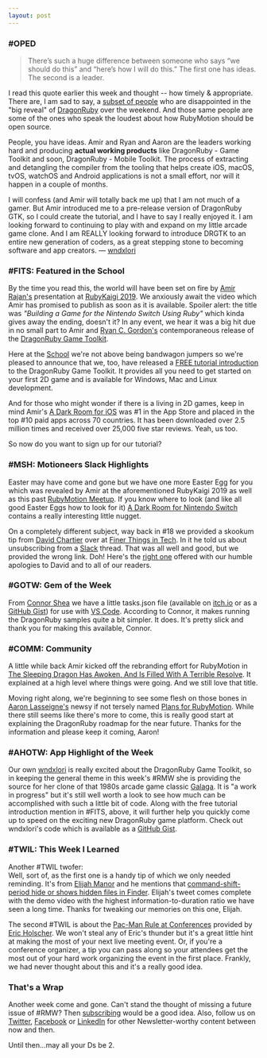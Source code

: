 ```yaml
---
layout: post
---
```


### #OPED

> There’s such a huge difference between someone who says “we 
should do this” and “here’s how I will do this.” The first 
one has ideas. The second is a leader.

I read this quote earlier this week and thought -- how timely & appropriate. There are, I am sad to say, a [subset of 
people](https://www.reddit.com/r/ruby/comments/bg1ajf/dragonruby_game_toolkit_a_crossplatform_way_to/?utm_campaign=newsletter&utm_content=21&utm_medium=email&utm_source=rubymotionweekly.com) 
who are disappointed in the "big reveal" of [DragonRuby](http://dragonruby.org/?utm_campaign=newsletter&utm_content=21&utm_medium=email&utm_source=rubymotionweekly.com) 
over the weekend.  And those same people are some of the ones who speak the loudest about how RubyMotion should be open source.  

People, you have ideas. Amir and Ryan and Aaron are the leaders working hard and producing **actual working products** 
like DragonRuby - Game Toolkit and soon, DragonRuby - Mobile Toolkit. The process of extracting and detangling the 
compiler from the tooling that helps create iOS, macOS, tvOS, watchOS and Android applications is not a small effort, 
nor will it happen in a couple of months.

I will confess (and Amir will totally back me up) that I am not much of a gamer. But Amir introduced me to a 
pre-release version of DragonRuby GTK, so I could create the tutorial, and I have to say I really enjoyed it. I am 
looking forward to continuing to play with and expand on my little arcade game clone. And I am REALLY looking forward 
to introduce DRGTK to an entire new generation of coders, as a great stepping stone to becoming software and app 
creators.  — [wndxlori](http://twitter.com/wndxlori?utm_campaign=newsletter&utm_content=21&utm_medium=email&utm_source=rubymotionweekly.com)
 
### #FITS: Featured in the School

By the time you read this, the world will have been set on fire by [Amir Rajan's](https://twitter.com/amirrajan?utm_campaign=newsletter&utm_content=21&utm_medium=email&utm_source=rubymotionweekly.com) 
presentation at [RubyKaigi 2019](https://rubykaigi.org/2019?utm_campaign=newsletter&utm_content=21&utm_medium=email&utm_source=rubymotionweekly.com). 
We anxiously await the video which Amir has promised to publish as soon as it is available. Spoiler alert: the title was 
_"Building a Game for the Nintendo Switch Using Ruby"_ which kinda gives away the ending, doesn't it? In any event, we 
hear it was a big hit due in no small part to Amir and [Ryan C. Gordon's](https://en.wikipedia.org/wiki/Ryan_C._Gordon?utm_campaign=newsletter&utm_content=21&utm_medium=email&utm_source=rubymotionweekly.com) 
contemporaneous release of the [DragonRuby Game Toolkit](https://dragonruby.itch.io/dragonruby-gtk?utm_campaign=newsletter&utm_content=21&utm_medium=email&utm_source=rubymotionweekly.com).

Here at the [School](https://wndx.school/?utm_campaign=newsletter&utm_content=21&utm_medium=email&utm_source=rubymotionweekly.com) 
we're not above being bandwagon jumpers so we're pleased to announce that we, too, have released a 
[FREE tutorial introduction](https://wndx.school/p/dragon-ruby-game-toolkit-tutorial?utm_campaign=newsletter&utm_content=21&utm_medium=email&utm_source=rubymotionweekly.com) 
to the DragonRuby Game Toolkit. It provides all you need to get started on your first 2D game and is available for 
Windows, Mac and Linux development.

And for those who might wonder if there is a living in 2D games, keep in mind Amir's [A Dark Room for iOS](https://twitter.com/adarkroomios?utm_campaign=newsletter&utm_content=21&utm_medium=email&utm_source=rubymotionweekly.com) 
was #1 in the App Store and placed in the top #10 paid apps across 70 countries. It has been downloaded over 2.5 million times 
and received over 25,000 five star reviews. Yeah, us too. 

So now do you want to sign up for our tutorial?
 
### #MSH: Motioneers Slack Highlights

Easter may have come and gone but we have one more Easter Egg for you which was revealed by Amir at the aforementioned 
RubyKaigi 2019 as well as this past [RubyMotion Meetup](https://motioneers.slack.com/messages/C1DFJ9ES1?utm_campaign=newsletter&utm_content=21&utm_medium=email&utm_source=rubymotionweekly.com). 
If you know where to look (and like all good Easter Eggs how to look for it) [A Dark Room for Nintendo Switch](https://www.nintendo.com/games/detail/a-dark-room-switch/?utm_campaign=newsletter&utm_content=21&utm_medium=email&utm_source=rubymotionweekly.com) 
contains a really interesting little nugget.

On a completely different subject, way back in #18 we provided a skookum tip from [David Chartier](https://twitter.com/chartier?utm_campaign=newsletter&utm_content=21&utm_medium=email&utm_source=rubymotionweekly.com) 
over at [Finer Things in Tech](https://twitter.com/finertech?utm_campaign=newsletter&utm_content=21&utm_medium=email&utm_source=rubymotionweekly.com).
In it he told us about unsubscribing from a [Slack](https://twitter.com/slackhq?utm_campaign=newsletter&utm_content=21&utm_medium=email&utm_source=rubymotionweekly.com) 
thread. That was all well and good, but  we provided the wrong link. Doh! Here's the [right one](https://finertech.com/2019/03/28/slack-tip-you-can-unsubscribe-from-threads/?__s=jxexatee4td9gzzqkthg&utm_source=rubymotionweekly.com&utm_medium=email&utm_campaign=newsletter&utm_content=21) offered with our humble apologies to David and to all of our readers.

### #GOTW: Gem of the Week

From [Connor Shea](https://itch.io/profile/connorshea?utm_campaign=newsletter&utm_content=21&utm_medium=email&utm_source=rubymotionweekly.com) 
we have a little tasks.json file (available on [itch.io](https://itch.io/t/444515/vs-code-tasksjson-for-the-samples?utm_campaign=newsletter&utm_content=21&utm_medium=email&utm_source=rubymotionweekly.com) 
or as a  [GitHub Gist](https://gist.github.com/connorshea/9c4a1bede810497957e3fec50949bd63?utm_campaign=newsletter&utm_content=21&utm_medium=email&utm_source=rubymotionweekly.com)) 
for use with [VS Code](https://code.visualstudio.com/?utm_campaign=newsletter&utm_content=21&utm_medium=email&utm_source=rubymotionweekly.com). 
According to Connor, it makes running the DragonRuby samples quite a bit simpler. It does. It's pretty slick and thank 
you for making this available, Connor.

### #COMM: Community

A little while back Amir kicked off the rebranding effort for RubyMotion in [The Sleeping Dragon Has Awoken, And Is 
Filled With A Terrible Resolve](http://www.rubymotion.com/news/2019/03/01/the-sleeping-dragon-has-awoken.html?utm_campaign=newsletter&utm_content=21&utm_medium=email&utm_source=rubymotionweekly.com).
It explained at a high level where things were going.  And we still love that title.

Moving right along, we're beginning to see some flesh on those bones in [Aaron Lasseigne's](https://twitter.com/aaronlasseigne?utm_campaign=newsletter&utm_content=21&utm_medium=email&utm_source=rubymotionweekly.com) 
newsy if not tersely named [Plans for RubyMotion](http://www.rubymotion.com/news/2019/04/19/plans-for-rubymotion.html?utm_campaign=newsletter&utm_content=21&utm_medium=email&utm_source=rubymotionweekly.com). 
While there still seems like there's more to come, this is really good start at explaining the DragonRuby roadmap for 
the near future. Thanks for the information and please keep it coming, Aaron!

### #AHOTW: App Highlight of the Week

Our own [wndxlori](https://twitter.com/wndxlori?utm_campaign=newsletter&utm_content=21&utm_medium=email&utm_source=rubymotionweekly.com) 
is really excited about the DragonRuby Game Toolkit, so in keeping the general theme in this 
week's #RMW she is providing the source for her clone of that 1980s arcade game classic [Galaga](https://en.wikipedia.org/wiki/Galaga?utm_campaign=newsletter&utm_content=21&utm_medium=email&utm_source=rubymotionweekly.com). 
It is "a work in progress" but it's still well worth a look to see how much can be accomplished with such a little bit of code. 
Along with the free tutorial introduction mention in #FITS, above, it will further help you quickly come up to speed 
on the exciting new DragonRuby game platform.  Check out wndxlori's code which is available as a [GitHub Gist](https://gist.github.com/wndxlori/fdee58d65070719299a54f6877b61d02?utm_campaign=newsletter&utm_content=21&utm_medium=email&utm_source=rubymotionweekly.com).

### #TWIL: This Week I Learned

Another #TWIL twofer:  
Well, sort of, as the first one is a handy tip of which we only needed reminding.  It's from [Elijah Manor](https://twitter.com/elijahmanor?utm_campaign=newsletter&utm_content=21&utm_medium=email&utm_source=rubymotionweekly.com) 
and he mentions that [command-shift-period hide or shows hidden files in Finder](https://twitter.com/elijahmanor/status/1116733055534817280?utm_campaign=newsletter&utm_content=21&utm_medium=email&utm_source=rubymotionweekly.com). 
Elijah's tweet comes complete with the demo video with the highest information-to-duration ratio we have seen a long 
time. Thanks for tweaking our memories on this one, Elijah.

The second #TWIL is about the [Pac-Man Rule at Conferences](https://www.ericholscher.com/blog/2017/aug/2/pacman-rule-conferences/?utm_campaign=newsletter&utm_content=21&utm_medium=email&utm_source=rubymotionweekly.com) 
provided by [Eric Holscher](https://www.ericholscher.com/?utm_campaign=newsletter&utm_content=21&utm_medium=email&utm_source=rubymotionweekly.com). 
We won't steal any of Eric's thunder but it's a great little hint at making the most of your next live meeting event. 
Or, if you're a conference organizer, a tip you can pass along so your attendees get the most out of your hard work 
organizing the event in the first place.  Frankly, we had never thought about this and it's a really good idea.
  
### That's a Wrap

Another week come and gone.  Can't stand the thought of missing a future issue of #RMW? Then [subscribing](https://www.getdrip.com/forms/482172082/submissions/new?utm_campaign=newsletter&utm_content=15&utm_medium=email&utm_source=rubymotionweekly.com) 
would be a good idea.  Also, 
follow us on [Twitter](https://twitter.com/wndxschool?utm_campaign=newsletter&utm_content=15&utm_medium=email&utm_source=rubymotionweekly.com),
[Facebook](https://www.facebook.com/wndxschool?utm_campaign=newsletter&utm_content=15&utm_medium=email&utm_source=rubymotionweekly.com) 
or [LinkedIn](https://www.linkedin.com/company/wndxschool?utm_campaign=newsletter&utm_content=15&utm_medium=email&utm_source=rubymotionweekly.com) for other Newsletter-worthy content between now 
and then.

Until then...may all your Ds be 2.